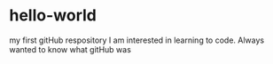 # hello-world
my first gitHub respository 
I am interested in learning to code.
Always wanted to know what gitHub was

